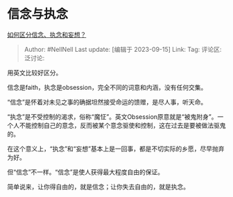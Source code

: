 # 信念与执念
[如何区分信念、执念和妄想？](https://www.zhihu.com/question/621584092/answer/3211972730)

> Author: #NellNell
> Last update: [编辑于 2023-09-15]
> Link:
> Tag:
> 评论区:
> 泛讨论:

用英文比较好区分。

信念是faith，执念是obsession，完全不同的词意和内涵，没有任何交集。

“信念”是怀着对未见之事的确据坦然接受命运的馈赠，是尽人事，听天命。

“执念”是不受控制的渴求，俗称“魔怔”。英文Obsession原意就是“被鬼附身”。一个人不能控制自己的意念，反而被某个意念驱使和控制，这在过去是要被做法驱鬼的。

在这个意义上，“执念”和“妄想”基本上是一回事，都是不切实际的乡愿，尽早抛弃为好。

但“信念”不一样。“信念”是使人获得最大程度自由的保证。

简单说来，让你得自由的，就是信念；让你失去自由的，就是执念。